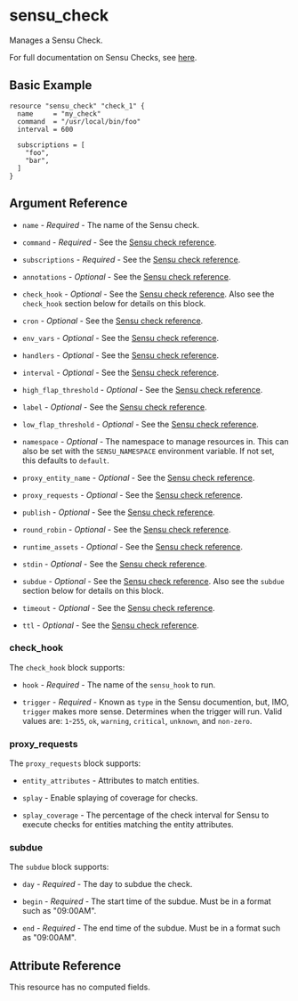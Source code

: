 # sensu_check

Manages a Sensu Check.

For full documentation on Sensu Checks, see [here](https://docs.sensu.io/sensu-go/latest/observability-pipeline/observe-schedule/checks/).

## Basic Example

```hcl
resource "sensu_check" "check_1" {
  name     = "my_check"
  command  = "/usr/local/bin/foo"
  interval = 600

  subscriptions = [
    "foo",
    "bar",
  ]
}
```

## Argument Reference

* `name` - *Required* - The name of the Sensu check.

* `command` - *Required* - See the [Sensu check reference](https://docs.sensu.io/sensu-go/latest/observability-pipeline/observe-schedule/checks/#check-specification).

* `subscriptions` - *Required* - See the [Sensu check reference](https://docs.sensu.io/sensu-go/latest/observability-pipeline/observe-schedule/checks/#check-specification).

* `annotations` - *Optional* - See the [Sensu check reference](https://docs.sensu.io/sensu-go/latest/observability-pipeline/observe-schedule/checks/#check-specification).

* `check_hook` - *Optional* - See the [Sensu check reference](https://docs.sensu.io/sensu-go/latest/observability-pipeline/observe-schedule/checks/#check-specification).
  Also see the `check_hook` section below for details on this block.

* `cron` - *Optional* - See the [Sensu check reference](https://docs.sensu.io/sensu-go/latest/observability-pipeline/observe-schedule/checks/#check-specification).

* `env_vars` - *Optional* - See the [Sensu check reference](https://docs.sensu.io/sensu-go/latest/observability-pipeline/observe-schedule/checks/#check-specification).

* `handlers` - *Optional* - See the [Sensu check reference](https://docs.sensu.io/sensu-go/latest/observability-pipeline/observe-schedule/checks/#check-specification).

* `interval` - *Optional* - See the [Sensu check reference](https://docs.sensu.io/sensu-go/latest/observability-pipeline/observe-schedule/checks/#check-specification).

* `high_flap_threshold` - *Optional* - See the [Sensu check reference](https://docs.sensu.io/sensu-go/latest/observability-pipeline/observe-schedule/checks/#check-specification).

* `label` - *Optional* - See the [Sensu check reference](https://docs.sensu.io/sensu-go/latest/observability-pipeline/observe-schedule/checks/#check-specification).

* `low_flap_threshold` - *Optional* - See the [Sensu check reference](https://docs.sensu.io/sensu-go/latest/observability-pipeline/observe-schedule/checks/#check-specification).

* `namespace` - *Optional* - The namespace to manage resources in. This can
  also be set with the `SENSU_NAMESPACE` environment variable. If not set,
  this defaults to `default`.

* `proxy_entity_name` - *Optional* - See the [Sensu check reference](https://docs.sensu.io/sensu-go/latest/observability-pipeline/observe-schedule/checks/#check-specification).

* `proxy_requests` - *Optional* - See the [Sensu check reference](https://docs.sensu.io/sensu-go/latest/observability-pipeline/observe-schedule/checks/#check-specification).

* `publish` - *Optional* - See the [Sensu check reference](https://docs.sensu.io/sensu-go/latest/observability-pipeline/observe-schedule/checks/#check-specification).

* `round_robin` - *Optional* - See the [Sensu check reference](https://docs.sensu.io/sensu-go/latest/observability-pipeline/observe-schedule/checks/#check-specification).

* `runtime_assets` - *Optional* - See the [Sensu check reference](https://docs.sensu.io/sensu-go/latest/observability-pipeline/observe-schedule/checks/#check-specification).

* `stdin` - *Optional* - See the [Sensu check reference](https://docs.sensu.io/sensu-go/latest/observability-pipeline/observe-schedule/checks/#check-specification).

* `subdue` - *Optional* - See the [Sensu check reference](https://docs.sensu.io/sensu-go/latest/observability-pipeline/observe-schedule/checks/#check-specification).
  Also see the `subdue` section below for details on this block.

* `timeout` - *Optional* - See the [Sensu check reference](https://docs.sensu.io/sensu-go/latest/observability-pipeline/observe-schedule/checks/#check-specification).

* `ttl` - *Optional* - See the [Sensu check reference](https://docs.sensu.io/sensu-go/latest/observability-pipeline/observe-schedule/checks/#check-specification).

### check_hook

The `check_hook` block supports:

* `hook` - *Required* - The name of the `sensu_hook` to run.

* `trigger` - *Required* - Known as `type` in the Sensu documention, but, IMO,
  `trigger` makes more sense. Determines when the trigger will run. Valid values
  are: `1`-`255`, `ok`, `warning`, `critical`, `unknown`, and `non-zero`.

### proxy_requests

The `proxy_requests` block supports:

* `entity_attributes` - Attributes to match entities.

* `splay` - Enable splaying of coverage for checks.

* `splay_coverage` - The percentage of the check interval for Sensu to execute
  checks for entities matching the entity attributes.

### subdue

The `subdue` block supports:

* `day` - *Required* - The day to subdue the check.

* `begin` - *Required* - The start time of the subdue. Must be in a format such as "09:00AM".

* `end` - *Required* - The end time of the subdue. Must be in a format such as "09:00AM".

## Attribute Reference

This resource has no computed fields.